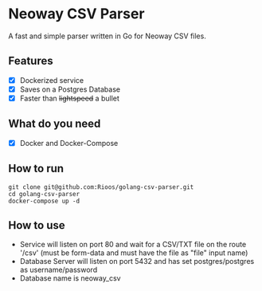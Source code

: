 # Neoway CSV Parser

A fast and simple parser written in Go for Neoway CSV files.

## Features

- [x] Dockerized service
- [x] Saves on a Postgres Database
- [x] Faster than ~~lightspeed~~ a bullet

## What do you need

- [x] Docker and Docker-Compose

## How to run

```
git clone git@github.com:Rioos/golang-csv-parser.git
cd golang-csv-parser
docker-compose up -d
```

## How to use

- Service will listen on port 80 and wait for a CSV/TXT file on the route '/csv' (must be form-data and must have the file as "file" input name)
- Database Server will listen on port 5432 and has set postgres/postgres as username/password
- Database name is neoway_csv 
